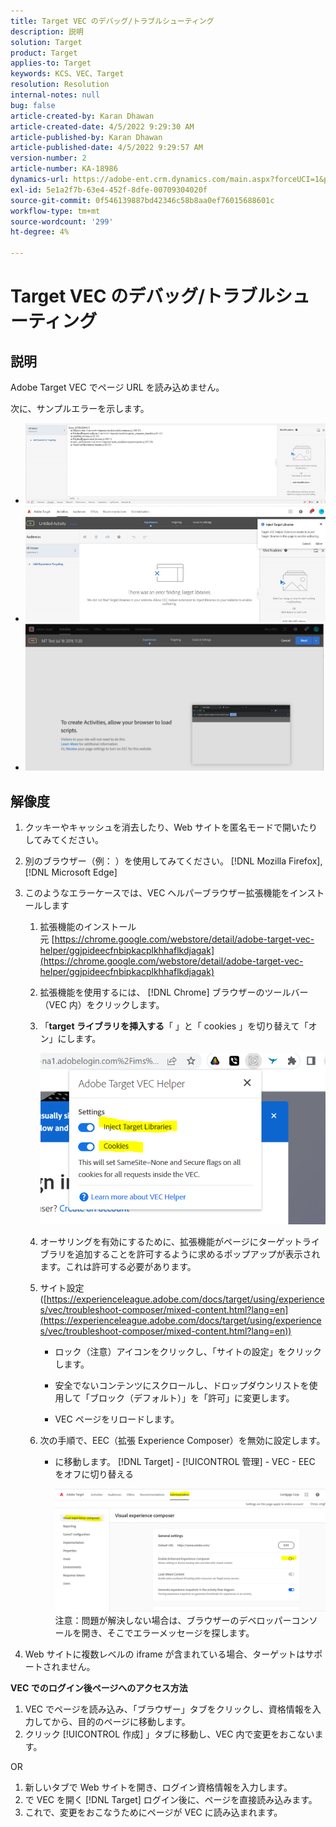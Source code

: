 ```yaml
---
title: Target VEC のデバッグ/トラブルシューティング
description: 説明
solution: Target
product: Target
applies-to: Target
keywords: KCS、VEC、Target
resolution: Resolution
internal-notes: null
bug: false
article-created-by: Karan Dhawan
article-created-date: 4/5/2022 9:29:30 AM
article-published-by: Karan Dhawan
article-published-date: 4/5/2022 9:29:57 AM
version-number: 2
article-number: KA-18986
dynamics-url: https://adobe-ent.crm.dynamics.com/main.aspx?forceUCI=1&pagetype=entityrecord&etn=knowledgearticle&id=ec1691de-c2b4-ec11-983f-000d3a5d0d73
exl-id: 5e1a2f7b-63e4-452f-8dfe-00709304020f
source-git-commit: 0f546139887bd42346c58b8aa0ef76015688601c
workflow-type: tm+mt
source-wordcount: '299'
ht-degree: 4%

---
```


# Target VEC のデバッグ/トラブルシューティング

## 説明

Adobe Target VEC でページ URL を読み込めません。

次に、サンプルエラーを示します。

- ![](assets/___f81691de-c2b4-ec11-983f-000d3a5d0d73___.png)
- ![](assets/___071791de-c2b4-ec11-983f-000d3a5d0d73___.png)
- ![](assets/___0a1791de-c2b4-ec11-983f-000d3a5d0d73___.png)

## 解像度

1. クッキーやキャッシュを消去したり、Web サイトを匿名モードで開いたりしてみてください。 

1. 別のブラウザー（例： ）を使用してみてください。 [!DNL Mozilla Firefox], [!DNL Microsoft Edge]

1. このようなエラーケースでは、VEC ヘルパーブラウザー拡張機能をインストールします

   1. 拡張機能のインストール元 [https://chrome.google.com/webstore/detail/adobe-target-vec-helper/ggjpideecfnbipkacplkhhaflkdjagak](https://chrome.google.com/webstore/detail/adobe-target-vec-helper/ggjpideecfnbipkacplkhhaflkdjagak)

   1. 拡張機能を使用するには、 [!DNL Chrome] ブラウザーのツールバー（VEC 内）をクリックします。 

   1. 「**target ライブラリを挿入する**「 」と「 cookies 」を切り替えて「オン」にします。

      ![](assets/92bf52bf-21ab-ec11-983f-000d3a349523.png)

   1. オーサリングを有効にするために、拡張機能がページにターゲットライブラリを追加することを許可するように求めるポップアップが表示されます。これは許可する必要があります。

   1. サイト設定 ([https://experienceleague.adobe.com/docs/target/using/experiences/vec/troubleshoot-composer/mixed-content.html?lang=en](https://experienceleague.adobe.com/docs/target/using/experiences/vec/troubleshoot-composer/mixed-content.html?lang=en))

      - ロック（注意）アイコンをクリックし、「サイトの設定」をクリックします。

      - 安全でないコンテンツにスクロールし、ドロップダウンリストを使用して「ブロック（デフォルト）」を「許可」に変更します。

      - VEC ページをリロードします。
   1. 次の手順で、EEC（拡張 Experience Composer）を無効に設定します。

      - に移動します。 [!DNL Target] - [!UICONTROL 管理] - VEC - EEC をオフに切り替える

         ![](assets/90fdfd56-26ab-ec11-983f-000d3a349523.png)
   注意：問題が解決しない場合は、ブラウザーのデベロッパーコンソールを開き、そこでエラーメッセージを探します。

1. Web サイトに複数レベルの iframe が含まれている場合、ターゲットはサポートされません。 

**VEC でのログイン後ページへのアクセス方法**

1. VEC でページを読み込み、「ブラウザー」タブをクリックし、資格情報を入力してから、目的のページに移動します。 
1. クリック [!UICONTROL 作成] 」タブに移動し、VEC 内で変更をおこないます。 

OR

1. 新しいタブで Web サイトを開き、ログイン資格情報を入力します。
1. で VEC を開く [!DNL Target] ログイン後に、ページを直接読み込みます。 
1. これで、変更をおこなうためにページが VEC に読み込まれます。
